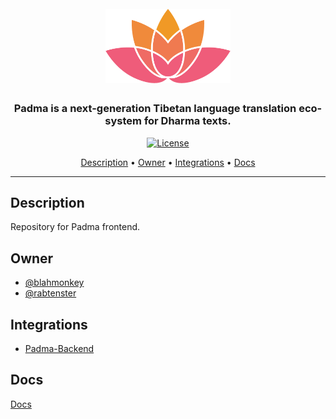 <h1 align="center">
  <br>
  <a href="http://eka.to"><img src="https://raw.githubusercontent.com/Lotus-King-Research/Home/main/Assets/Images/Lotus-King-Research-Logo-Transparent.png" alt="Lotus King Research" width="200"></a>
  <br>
</h1>

<h3 align="center">Padma is a next-generation Tibetan language translation eco-system for Dharma texts. </h3>

<p align="center">
  
  <a href="https://mirrors.creativecommons.org/presskit/buttons/88x31/png/by-sa.png">
    <img width=150px src="https://upload.wikimedia.org/wikipedia/commons/thumb/1/12/Cc-by-nc-sa_icon.svg/1280px-Cc-by-nc-sa_icon.svg.png" alt="License">
  </a>
</p>

<p align="center">
  <a href="#description">Description</a> •
  <a href="#owner">Owner</a> •
  <a href="#integrations">Integrations</a> •
  <a href="#docs">Docs</a>
</p>
<hr>

## Description

Repository for Padma frontend.

## Owner

- [@blahmonkey](https://github.com/blahmonkey)
- [@rabtenster](https://github.com/rabtenster)

## Integrations

- [Padma-Backend](https://github.com/Lotus-King-Research/Padma-Backend/tree/master/docs)

## Docs

[Docs](https://github.com/Lotus-King-Research/Padma-Frontend/docs/README.md)
